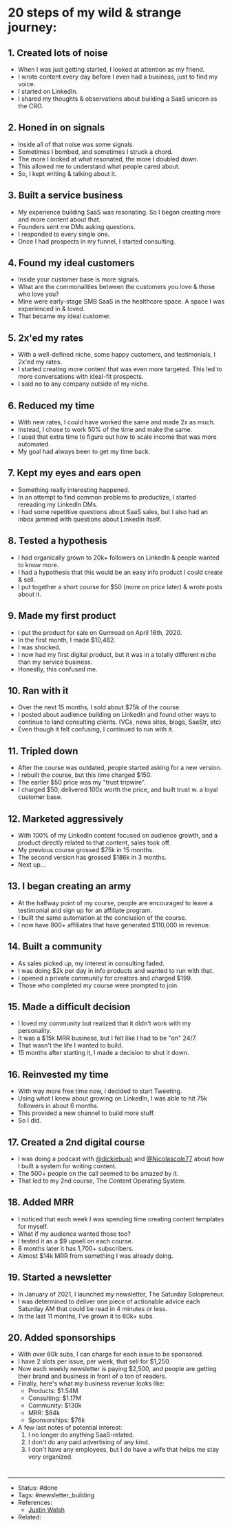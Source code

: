 # 20 steps of my wild & strange journey:

## 1. Created lots of noise
- When I was just getting started, I looked at attention as my friend.
- I wrote content every day before I even had a business, just to find my voice.
- I started on LinkedIn.
- I shared my thoughts & observations about building a SaaS unicorn as the CRO.

## 2. Honed in on signals
- Inside all of that noise was some signals.
- Sometimes I bombed, and sometimes I struck a chord.
- The more I looked at what resonated, the more I doubled down.
- This allowed me to understand what people cared about.
- So, I kept writing & talking about it.

## 3. Built a service business
- My experience building SaaS was resonating. So I began creating more and more content about that.
- Founders sent me DMs asking questions.
- I responded to every single one.
- Once I had prospects in my funnel, I started consulting.

## 4. Found my ideal customers
- Inside your customer base is more signals.
- What are the commonalities between the customers you love & those who love you?
- Mine were early-stage SMB SaaS in the healthcare space. A space I was experienced in & loved.
- That became my ideal customer.

## 5. 2x'ed my rates
- With a well-defined niche, some happy customers, and testimonials, I 2x'ed my rates.
- I started creating more content that was even more targeted. This led to more conversations with ideal-fit prospects.
- I said no to any company outside of my niche.

## 6. Reduced my time
- With new rates, I could have worked the same and made 2x as much.
- Instead, I chose to work 50% of the time and make the same.
- I used that extra time to figure out how to scale income that was more automated.
- My goal had always been to get my time back.

## 7. Kept my eyes and ears open
- Something really interesting happened.
- In an attempt to find common problems to productize, I started rereading my LinkedIn DMs.
- I had some repetitive questions about SaaS sales, but I also had an inbox jammed with questions about LinkedIn itself.

## 8. Tested a hypothesis
- I had organically grown to 20k+ followers on LinkedIn & people wanted to know more.
- I had a hypothesis that this would be an easy info product I could create & sell.
- I put together a short course for $50 (more on price later) & wrote posts about it.

## 9. Made my first product
- I put the product for sale on Gumroad on April 16th, 2020.
- In the first month, I made $10,482.
- I was shocked.
- I now had my first digital product, but it was in a totally different niche than my service business.
- Honestly, this confused me.

## 10. Ran with it
- Over the next 15 months, I sold about $75k of the course.
- I posted about audience building on LinkedIn and found other ways to continue to land consulting clients. (VCs, news sites, blogs, SaaStr, etc)
- Even though it felt confusing, I continued to run with it.

## 11. Tripled down
- After the course was outdated, people started asking for a new version.
- I rebuilt the course, but this time charged $150.
- The earlier $50 price was my "trust tripwire".
- I charged $50, delivered 100x worth the price, and built trust w. a loyal customer base.

## 12. Marketed aggressively
- With 100% of my LinkedIn content focused on audience growth, and a product directly related to that content, sales took off.
- My previous course grossed $75k in 15 months.
- The second version has grossed $186k in 3 months.
- Next up...

## 13. I began creating an army
- At the halfway point of my course, people are encouraged to leave a testimonial and sign up for an affiliate program.
- I built the same automation at the conclusion of the course.
- I now have 800+ affiliates that have generated $110,000 in revenue.

## 14. Built a community
- As sales picked up, my interest in consulting faded.
- I was doing $2k per day in info products and wanted to run with that.
- I opened a private community for creators and charged $199.
- Those who completed my course were prompted to join.

## 15. Made a difficult decision
- I loved my community but realized that it didn't work with my personality.
- It was a $15k MRR business, but I felt like I had to be "on" 24/7.
- That wasn't the life I wanted to build.
- 15 months after starting it, I made a decision to shut it down.

## 16. Reinvested my time
- With way more free time now, I decided to start Tweeting.
- Using what I knew about growing on LinkedIn, I was able to hit 75k followers in about 6 months.
- This provided a new channel to build more stuff.
- So I did.

## 17. Created a 2nd digital course
- I was doing a podcast with [@dickiebush](https://twitter.com/dickiebush) and [@Nicolascole77](https://twitter.com/Nicolascole77) about how I built a system for writing content.
- The 500+ people on the call seemed to be amazed by it.
- That led to my 2nd course, The Content Operating System.

## 18. Added MRR
- I noticed that each week I was spending time creating content templates for myself.
- What if my audience wanted those too?
- I tested it as a $9 upsell on each course.
- 8 months later it has 1,700+ subscribers.
- Almost $14k MRR from something I was already doing.

## 19. Started a newsletter
- In January of 2021, I launched my newsletter, The Saturday Solopreneur.
- I was determined to deliver one piece of actionable advice each Saturday AM that could be read in 4 minutes or less.
- In the last 11 months, I've grown it to 60k+ subs.

## 20. Added sponsorships
- With over 60k subs, I can charge for each issue to be sponsored.
- I have 2 slots per issue, per week, that sell for $1,250.
- Now each weekly newsletter is paying $2,500, and people are getting their brand and business in front of a ton of readers.
- Finally, here's what my business revenue looks like:
	- Products: $1.54M
	- Consulting: $1.17M
	- Community: $130k
	- MRR: $84k
	- Sponsorships: $76k
- A few last notes of potential interest:
	1. I no longer do anything SaaS-related.
	2. I don't do any paid advertising of any kind.
	3. I don't have any employees, but I do have a wife that helps me stay very organized.

#
---
- Status: #done
- Tags: #newsletter_building
- References:
	- [Justin Welsh](https://twitter.com/thejustinwelsh/status/1589606689262780417)
- Related:
